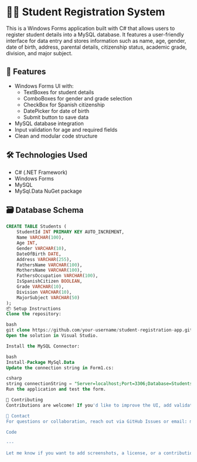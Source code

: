 # 🧑‍🎓 Student Registration System

This is a Windows Forms application built with C# that allows users to register student details into a MySQL database. It features a user-friendly interface for data entry and stores information such as name, age, gender, date of birth, address, parental details, citizenship status, academic grade, division, and major subject.

## 🚀 Features

- Windows Forms UI with:
  - TextBoxes for student details
  - ComboBoxes for gender and grade selection
  - CheckBox for Spanish citizenship
  - DatePicker for date of birth
  - Submit button to save data
- MySQL database integration
- Input validation for age and required fields
- Clean and modular code structure

## 🛠 Technologies Used

- C# (.NET Framework)
- Windows Forms
- MySQL
- MySql.Data NuGet package

## 🗃 Database Schema

```sql
CREATE TABLE Students (
    StudentId INT PRIMARY KEY AUTO_INCREMENT,
    Name VARCHAR(100),
    Age INT,
    Gender VARCHAR(10),
    DateOfBirth DATE,
    Address VARCHAR(255),
    FathersName VARCHAR(100),
    MothersName VARCHAR(100),
    FathersOccupation VARCHAR(100),
    IsSpanishCitizen BOOLEAN,
    Grade VARCHAR(10),
    Division VARCHAR(10),
    MajorSubject VARCHAR(50)
);
📦 Setup Instructions
Clone the repository:

bash
git clone https://github.com/your-username/student-registration-app.git
Open the solution in Visual Studio.

Install the MySQL Connector:

bash
Install-Package MySql.Data
Update the connection string in Form1.cs:

csharp
string connectionString = "Server=localhost;Port=3306;Database=StudentsDB;Uid=root;Pwd=yourpassword;";
Run the application and test the form.

🤝 Contributing
Contributions are welcome! If you'd like to improve the UI, add validation, or extend functionality (e.g., edit/delete records), feel free to fork the repo and submit a pull request.

📧 Contact
For questions or collaboration, reach out via GitHub Issues or email: ministry@example.com

Code

---

Let me know if you want to add screenshots, a license, or a contribution guide. I can help you polish it even further!
